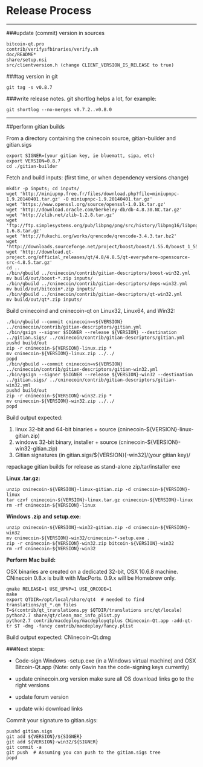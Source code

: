Release Process
====================

* * *

###update (commit) version in sources


	bitcoin-qt.pro
	contrib/verifysfbinaries/verify.sh
	doc/README*
	share/setup.nsi
	src/clientversion.h (change CLIENT_VERSION_IS_RELEASE to true)

###tag version in git

	git tag -s v0.8.7

###write release notes. git shortlog helps a lot, for example:

	git shortlog --no-merges v0.7.2..v0.8.0

* * *

##perform gitian builds

 From a directory containing the cninecoin source, gitian-builder and gitian.sigs
  
	export SIGNER=(your gitian key, ie bluematt, sipa, etc)
	export VERSION=0.8.7
	cd ./gitian-builder

 Fetch and build inputs: (first time, or when dependency versions change)

	mkdir -p inputs; cd inputs/
	wget 'http://miniupnp.free.fr/files/download.php?file=miniupnpc-1.9.20140401.tar.gz' -O miniupnpc-1.9.20140401.tar.gz'
	wget 'https://www.openssl.org/source/openssl-1.0.1k.tar.gz'
	wget 'http://download.oracle.com/berkeley-db/db-4.8.30.NC.tar.gz'
	wget 'http://zlib.net/zlib-1.2.8.tar.gz'
	wget 'ftp://ftp.simplesystems.org/pub/libpng/png/src/history/libpng16/libpng-1.6.8.tar.gz'
	wget 'http://fukuchi.org/works/qrencode/qrencode-3.4.3.tar.bz2'
	wget 'http://downloads.sourceforge.net/project/boost/boost/1.55.0/boost_1_55_0.tar.bz2'
	wget 'http://download.qt-project.org/official_releases/qt/4.8/4.8.5/qt-everywhere-opensource-src-4.8.5.tar.gz'
	cd ..
	./bin/gbuild ../cninecoin/contrib/gitian-descriptors/boost-win32.yml
	mv build/out/boost-*.zip inputs/
	./bin/gbuild ../cninecoin/contrib/gitian-descriptors/deps-win32.yml
	mv build/out/bitcoin*.zip inputs/
	./bin/gbuild ../cninecoin/contrib/gitian-descriptors/qt-win32.yml
	mv build/out/qt*.zip inputs/

 Build cninecoind and cninecoin-qt on Linux32, Linux64, and Win32:
  
	./bin/gbuild --commit cninecoin=v${VERSION} ../cninecoin/contrib/gitian-descriptors/gitian.yml
	./bin/gsign --signer $SIGNER --release ${VERSION} --destination ../gitian.sigs/ ../cninecoin/contrib/gitian-descriptors/gitian.yml
	pushd build/out
	zip -r cninecoin-${VERSION}-linux.zip *
	mv cninecoin-${VERSION}-linux.zip ../../
	popd
	./bin/gbuild --commit cninecoin=v${VERSION} ../cninecoin/contrib/gitian-descriptors/gitian-win32.yml
	./bin/gsign --signer $SIGNER --release ${VERSION}-win32 --destination ../gitian.sigs/ ../cninecoin/contrib/gitian-descriptors/gitian-win32.yml
	pushd build/out
	zip -r cninecoin-${VERSION}-win32.zip *
	mv cninecoin-${VERSION}-win32.zip ../../
	popd

  Build output expected:

  1. linux 32-bit and 64-bit binaries + source (cninecoin-${VERSION}-linux-gitian.zip)
  2. windows 32-bit binary, installer + source (cninecoin-${VERSION}-win32-gitian.zip)
  3. Gitian signatures (in gitian.sigs/${VERSION}[-win32]/(your gitian key)/

repackage gitian builds for release as stand-alone zip/tar/installer exe

**Linux .tar.gz:**

	unzip cninecoin-${VERSION}-linux-gitian.zip -d cninecoin-${VERSION}-linux
	tar czvf cninecoin-${VERSION}-linux.tar.gz cninecoin-${VERSION}-linux
	rm -rf cninecoin-${VERSION}-linux

**Windows .zip and setup.exe:**

	unzip cninecoin-${VERSION}-win32-gitian.zip -d cninecoin-${VERSION}-win32
	mv cninecoin-${VERSION}-win32/cninecoin-*-setup.exe .
	zip -r cninecoin-${VERSION}-win32.zip bitcoin-${VERSION}-win32
	rm -rf cninecoin-${VERSION}-win32

**Perform Mac build:**

  OSX binaries are created on a dedicated 32-bit, OSX 10.6.8 machine.
  CNinecoin 0.8.x is built with MacPorts.  0.9.x will be Homebrew only.

	qmake RELEASE=1 USE_UPNP=1 USE_QRCODE=1
	make
	export QTDIR=/opt/local/share/qt4  # needed to find translations/qt_*.qm files
	T=$(contrib/qt_translations.py $QTDIR/translations src/qt/locale)
	python2.7 share/qt/clean_mac_info_plist.py
	python2.7 contrib/macdeploy/macdeployqtplus CNinecoin-Qt.app -add-qt-tr $T -dmg -fancy contrib/macdeploy/fancy.plist

 Build output expected: CNinecoin-Qt.dmg

###Next steps:

* Code-sign Windows -setup.exe (in a Windows virtual machine) and
  OSX Bitcoin-Qt.app (Note: only Gavin has the code-signing keys currently)

* update cninecoin.org version
  make sure all OS download links go to the right versions

* update forum version

* update wiki download links

Commit your signature to gitian.sigs:

	pushd gitian.sigs
	git add ${VERSION}/${SIGNER}
	git add ${VERSION}-win32/${SIGNER}
	git commit -a
	git push  # Assuming you can push to the gitian.sigs tree
	popd

